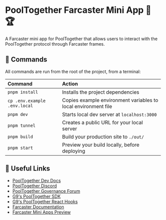 # PoolTogether Farcaster Mini App 🌊🏆

A Farcaster mini app for PoolTogether that allows users to interact with the PoolTogether protocol through Farcaster frames.

## 🧞 Commands

All commands are run from the root of the project, from a terminal:

| Command        | Action                                       |
| :------------- | :------------------------------------------- |
| `pnpm install` | Installs the project dependencies            |
| `cp .env.example .env.local` | Copies example environment variables to local environment file |
| `pnpm dev`     | Starts local dev server at `localhost:3000`  |
| `pnpm tunnel`  | Creates a public URL for your local server   |
| `pnpm build`   | Build your production site to `./out/`       |
| `pnpm start`   | Preview your build locally, before deploying |

## 🔗 Useful Links

- [PoolTogether Dev Docs](https://dev.pooltogether.com/)
- [PoolTogether Discord](https://pooltogether.com/discord)
- [PoolTogether Governance Forum](https://gov.pooltogether.com/)
- [G9's PoolTogether SDK](https://github.com/GenerationSoftware/pooltogether-client-monorepo/tree/main/packages/hyperstructure-client-js)
- [G9's PoolTogether React Hooks](https://github.com/GenerationSoftware/pooltogether-client-monorepo/tree/main/packages/hyperstructure-react-hooks)
- [Farcaster Documentation](https://docs.farcaster.xyz/)
- [Farcaster Mini Apps Preview](https://warpcast.com/~/developers/mini-apps/preview)
